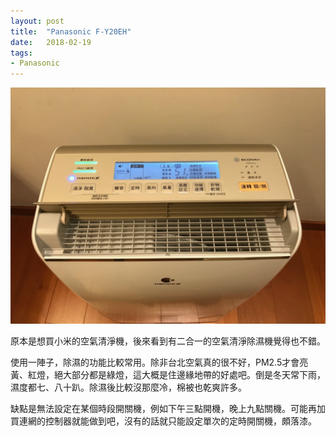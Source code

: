 ```yaml
---
layout: post
title:  "Panasonic F-Y20EH"
date:   2018-02-19
tags:
- Panasonic
---
```

![Panasonic F-Y20EH](/media/2018-02-19-Panasonic-F-Y20EH.jpg)

原本是想買小米的空氣清淨機，後來看到有二合一的空氣清淨除濕機覺得也不錯。

使用一陣子，除濕的功能比較常用。除非台北空氣真的很不好，PM2.5才會亮黃、紅燈，絕大部分都是綠燈，這大概是住邊緣地帶的好處吧。倒是冬天常下雨，濕度都七、八十趴。除濕後比較沒那麼冷，棉被也乾爽許多。

缺點是無法設定在某個時段開關機，例如下午三點開機，晚上九點關機。可能再加買連網的控制器就能做到吧，沒有的話就只能設定單次的定時開關機，頗落漆。